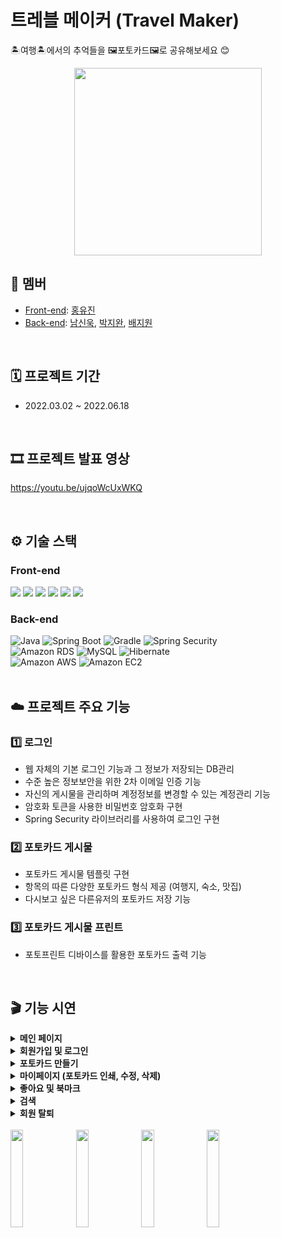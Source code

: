 # 트레블 메이커 (Travel Maker)
🏝️여행🏝️에서의 추억들을 🖼️포토카드🖼️로 공유해보세요 😊
<div align="center">
  <img width="300px" src="https://user-images.githubusercontent.com/74370531/210206289-4e4f6ef3-de18-4fd0-ae73-501b0bf62a45.png" />
</div>

## 👥 멤버

- [Front-end](https://github.com/travelmaker-sku/TM-Front): [홍유진](https://github.com/yujinyny)
- [Back-end](https://github.com/travelmaker-sku/TM-Back): [남신욱](https://github.com/tlsdnr1135), [박지완](https://github.com/Parkjiwan2), [배지원](https://github.com/Bae-Ji-Won)

<br />

## 🗓 프로젝트 기간
- 2022.03.02 ~ 2022.06.18

<br>

## 🎞 프로젝트 발표 영상
https://youtu.be/ujqoWcUxWKQ

<br>
  
## ⚙️ 기술 스택
  
### Front-end

<div>
  <img src="https://img.shields.io/badge/TypeScript-3178C6?style=for-the-badge&logo=TypeScript&logoColor=white"/>
  <img src="https://img.shields.io/badge/React-20232a?style=for-the-badge&logo=React&logoColor=61DAFB"/>
  <img src="https://img.shields.io/badge/React Router-CA4245?style=for-the-badge&logo=React Router&logoColor=white"/>
  <img src="https://img.shields.io/badge/Redux-764ABC?style=for-the-badge&logo=redux&logoColor=white"/>
  <img src="https://img.shields.io/badge/Styled Components-DB7093?style=for-the-badge&logo=Styled Components&logoColor=white"/>
  <img src="https://img.shields.io/badge/axios-5A29E4?style=for-the-badge&logo=axios&logoColor=white"/>
</div>

### Back-end

<div>
  <img alt="Java" src ="https://img.shields.io/badge/Java-007396.svg?&style=for-the-badge&logo=Java&logoColor=white"/>
  <img alt="Spring Boot" src ="https://img.shields.io/badge/Spring Boot-6DB33F.svg?&style=for-the-badge&logo=Spring Boot&logoColor=white"/>
  <img alt="Gradle" src ="https://img.shields.io/badge/Gradle-02303A.svg?&style=for-the-badge&logo=Gradle&logoColor=white"/>
  <img alt="Spring Security" src ="https://img.shields.io/badge/Spring Security-6DB33F.svg?&style=for-the-badge&logo=Spring Security&logoColor=white"/>
</div>
<div>
  <img alt="Amazon RDS" src="https://img.shields.io/badge/Amazon RDS-527FFF?style=for-the-badge&logo=Amazon RDS&logoColor=white"/>
  <img alt="MySQL" src ="https://img.shields.io/badge/MySQL-4479A1.svg?&style=for-the-badge&logo=MySQL&logoColor=white"/>
  <img alt="Hibernate" src ="https://img.shields.io/badge/Hibernate-59666C.svg?&style=for-the-badge&logo=Hibernate&logoColor=white"/>
</div>
<div>
  <img alt="Amazon AWS" src="https://img.shields.io/badge/Amazon AWS-232F3E?style=for-the-badge&logo=Amazon AWS&logoColor=white"/>
  <img alt="Amazon EC2" src="https://img.shields.io/badge/Amazon EC2-FF4F8B?style=for-the-badge&logo=Amazon EC2&logoColor=white"/>
</div>

<br />  

## ☁️ 프로젝트 주요 기능 

### 1️⃣ 로그인
- 웹 자체의 기본 로그인 기능과 그 정보가 저장되는 DB관리  
- 수준 높은 정보보안을 위한 2차 이메일 인증 기능
- 자신의 게시물을 관리하며 계정정보를 변경할 수 있는 계정관리 기능
- 암호화 토큰을 사용한 비밀번호 암호화 구현 
- Spring Security 라이브러리를 사용하여 로그인 구현

### 2️⃣ 포토카드 게시물
- 포토카드 게시물 템플릿 구현
- 항목의 따른 다양한 포토카드 형식 제공 (여행지, 숙소, 맛집)
- 다시보고 싶은 다른유저의 포토카드 저장 기능

### 3️⃣ 포토카드 게시물 프린트
- 포토프린트 디바이스를 활용한 포토카드 출력 기능

<br />

## 🎬 기능 시연

<details>
<summary><b>메인 페이지</b></summary>
<ul>
  <li>
    <div>전체 포토카드 목록 (인기, 최신, 가볼만한곳, 맛집, 숙소)</div>
    <img width="500px" src="https://user-images.githubusercontent.com/74370531/210299460-f4676ebc-cfe2-4050-8924-649b4b1e6ac6.gif" />
    <img width="500px" src="https://user-images.githubusercontent.com/74370531/210299290-e6587aa0-816b-40b1-b96a-8e5bdbf31d3d.gif" />
  </li>
  <li>
    <div>카테고리별 포토카드 목록 정렬 (최신순, 오래된순, 인기순)<div>
    <img width="500px" src="https://user-images.githubusercontent.com/74370531/210213638-09d42f54-3be6-4597-bdf2-2d9619dfc1ec.gif" />
  </li>
  <li>
    <div>카테코리별 포토카드 목록 페이지네이션<div>
    <img width="500px" src="https://user-images.githubusercontent.com/74370531/210213614-c42b4c43-eeb0-4b71-b483-b88aa48d7311.gif" />
  </li>
</ul>
</details>

<details>
<summary><b>회원가입 및 로그인</b></summary>
<ul>
  <li>
    <div>회원가입 (이메일 인증)</div>
    <img width="500px" src="https://user-images.githubusercontent.com/74370531/210214038-fb113979-61e4-4f69-932e-0770eea9f07a.gif" />
  </li>
  <li>
    <div>비밀번호 찾기</div>
    <img width="500px" src="https://user-images.githubusercontent.com/74370531/210214199-a2f2ac7d-a510-4658-ba97-9cc5f0577337.gif" />
  </li>
  <li>
    <div>로그인</div>
    <img width="500px" src="https://user-images.githubusercontent.com/74370531/210214064-06a1237b-aee9-4b0a-8af6-478fe5d0056c.gif" />
  </li>
</ul>
</details>

<details>
<summary><b>포토카드 만들기</b></summary>
<div>
<div><img width="500px" src="https://user-images.githubusercontent.com/74370531/210214426-2d15e6ad-8a4d-4b8c-b30b-86ddfc0a5c57.gif" /></div>
<div><img width="500px" src="https://user-images.githubusercontent.com/74370531/210214417-f43d7f9d-dd2b-4df1-b762-d331f890e256.gif" /></div>
</div>
</details>

<details>
<summary><b>마이페이지 (포토카드 인쇄, 수정, 삭제)</b></summary>
<ul>
  <li>
    <div>포토카드 인쇄</div>
    <img width="500px" src="https://user-images.githubusercontent.com/74370531/210214534-e8f19068-8e77-4be5-9c8d-7f2fafc3adec.gif" />
  </li>
  <li>
    <div>포토카드 수정</div>
    <img width="500px" src="https://user-images.githubusercontent.com/74370531/210214545-10c1e2be-42e2-4e9d-94fd-8bacaa0541a6.gif" />
  </li>
  <li>
    <div>포토카드 삭제</div>
    <img width="500px" src="https://user-images.githubusercontent.com/74370531/210214539-47ea63fb-2dbf-48ee-9385-e1610c9b6f1c.gif" />
  </li>
</ul>
</details>

<details>
<summary><b>좋아요 및 북마크</b></summary>
<div>
<img width="500px" src="https://user-images.githubusercontent.com/74370531/210214697-b3c8a9cf-778c-4bd5-be6f-167593e1edde.gif" />
</div>
</details>

<details>
<summary><b>검색</b></summary>
<div>
  <ul>
    <li>
    <div>실시간 검색</div>
    <img width="500px" src="https://user-images.githubusercontent.com/74370531/210214783-9612f045-eae1-4572-aaeb-7bb325f5978b.gif" />
  </li>
  <li>
    <div>각각 어디에서-제주, 무엇을-해수욕장 검색</div>
    <img width="500px" src="https://user-images.githubusercontent.com/74370531/210214766-01aa571c-3fb8-489b-b9c2-8f72844ea4d1.gif" />
  </li>
  <li>
    <div>어디에서-부산, 무엇을-해수욕장 검색</div>
    <img width="500px" src="https://user-images.githubusercontent.com/74370531/210214788-f0456905-b452-498c-a34a-3316c19a2583.gif" />
  </li>
</ul>
</details>

<details>
<summary><b>회원 탈퇴</b></summary>
<div>
<div><img width="500px" src="https://user-images.githubusercontent.com/74370531/210214945-4c3b4e73-f78d-47f6-ac26-2a8ffbbb600f.gif" /></div>
<div><img width="500px" src="https://user-images.githubusercontent.com/74370531/210214941-167f4be3-ca23-4148-ba11-d2a90855a023.gif" /></div>
</div>
</details>
  
<br/>
  
<div>
  <img width="20%" src="https://user-images.githubusercontent.com/74370531/210216375-e3bd3425-0b03-4fb8-ac08-1436570770d1.jpg" />
  <img width="20%" src="https://user-images.githubusercontent.com/74370531/210216382-fe3c1894-1be0-4aa7-b4e3-63936e3eb425.jpg" />
  <img width="20%" src="https://user-images.githubusercontent.com/74370531/210216386-83ae8100-b95a-4a60-a00e-b2a12536bacc.jpg" />
  <img width="20%" src="https://user-images.githubusercontent.com/74370531/210216389-cc64e8e7-6c3b-4d4e-a98a-3117210767bf.jpg" />
</div>
